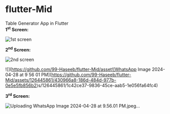 # flutter-Mid
Table Generator App in Flutter<br>
<b>1<sup>st</sup> Screen:</b>

![1st screen](https://github.com/99-Haseeb/flutter-Mid/assets/126445861/d6044598-cf36-4942-a940-51a2fde2be3b)

<b>2<sup>nd</sup> Screen:</b>

![2nd screen](https://github.com/99-Haseeb/flutter-Mid/assets/126445861/fca3d63b-9f49-49ed-92d9-1d5b615f603b)

![](https://github.com/99-Haseeb/flutter-Mid/asset![WhatsApp Image 2024-04-28 at 9 56 01 PM](https://github.com/99-Haseeb/flutter-Mid/assets/126445861/430966a8-186d-484d-977b-0e5e5fb856b2)s/126445861/1c42ce37-9836-45ce-aab5-1e056fa64fc4)

<b>3<sup>rd</sup> Screen:</b>

![Uploading WhatsApp Image 2024-04-28 at 9.56.01 PM.jpeg…]()




